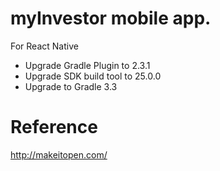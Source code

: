 # myInvestor mobile app.

For React Native
- Upgrade Gradle Plugin to 2.3.1
- Upgrade SDK build tool to 25.0.0
- Upgrade to Gradle 3.3

# Reference
http://makeitopen.com/ 
